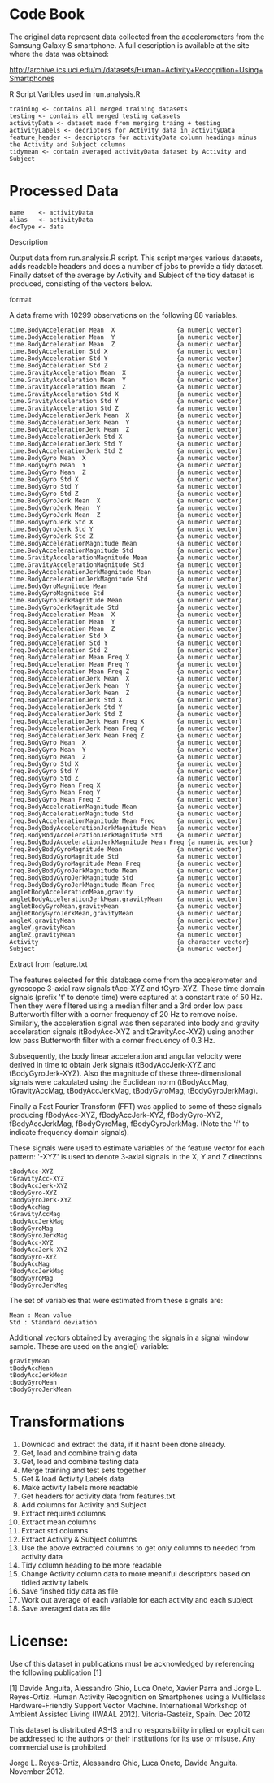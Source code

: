 Code Book
=========

  The original data represent data collected from the accelerometers from the Samsung Galaxy S smartphone. 
  A full description is available at the site where the data was obtained: 

  http://archive.ics.uci.edu/ml/datasets/Human+Activity+Recognition+Using+Smartphones 

R Script Varibles used in run.analysis.R

    training <- contains all merged training datasets
    testing <- contains all merged testing datasets
    activityData <- dataset made from merging traing + testing 
    activityLabels <- decriptors for Activity data in activityData
    feature_header <- descriptors for activityData column headings minus the Activity and Subject columns 
    tidymean <- contain averaged activityData dataset by Activity and Subject

Processed Data
==============

    name    <- activityData
    alias   <- activityData
    docType <- data

Description

  Output data from run.analysis.R script. This script merges various datasets, adds readable headers and does a number of jobs   to provide a tidy dataset. Finally datset of the average by Activity and Subject of the tidy dataset is produced, consisting   of the vectors below. 

format

  A data frame with 10299 observations on the following 88 variables.

    time.BodyAcceleration Mean  X                 {a numeric vector}
    time.BodyAcceleration Mean  Y                 {a numeric vector}
    time.BodyAcceleration Mean  Z                 {a numeric vector}
    time.BodyAcceleration Std X                   {a numeric vector}
    time.BodyAcceleration Std Y                   {a numeric vector}
    time.BodyAcceleration Std Z                   {a numeric vector}
    time.GravityAcceleration Mean  X              {a numeric vector}
    time.GravityAcceleration Mean  Y              {a numeric vector}
    time.GravityAcceleration Mean  Z              {a numeric vector}
    time.GravityAcceleration Std X                {a numeric vector}
    time.GravityAcceleration Std Y                {a numeric vector}
    time.GravityAcceleration Std Z                {a numeric vector}
    time.BodyAccelerationJerk Mean  X             {a numeric vector}
    time.BodyAccelerationJerk Mean  Y             {a numeric vector}
    time.BodyAccelerationJerk Mean  Z             {a numeric vector}
    time.BodyAccelerationJerk Std X               {a numeric vector}
    time.BodyAccelerationJerk Std Y               {a numeric vector}
    time.BodyAccelerationJerk Std Z               {a numeric vector}
    time.BodyGyro Mean  X                         {a numeric vector}
    time.BodyGyro Mean  Y                         {a numeric vector}
    time.BodyGyro Mean  Z                         {a numeric vector}
    time.BodyGyro Std X                           {a numeric vector}
    time.BodyGyro Std Y                           {a numeric vector}
    time.BodyGyro Std Z                           {a numeric vector}
    time.BodyGyroJerk Mean  X                     {a numeric vector}
    time.BodyGyroJerk Mean  Y                     {a numeric vector}
    time.BodyGyroJerk Mean  Z                     {a numeric vector}
    time.BodyGyroJerk Std X                       {a numeric vector}
    time.BodyGyroJerk Std Y                       {a numeric vector}
    time.BodyGyroJerk Std Z                       {a numeric vector}
    time.BodyAccelerationMagnitude Mean           {a numeric vector}
    time.BodyAccelerationMagnitude Std            {a numeric vector}
    time.GravityAccelerationMagnitude Mean        {a numeric vector}
    time.GravityAccelerationMagnitude Std         {a numeric vector}
    time.BodyAccelerationJerkMagnitude Mean       {a numeric vector}
    time.BodyAccelerationJerkMagnitude Std        {a numeric vector}
    time.BodyGyroMagnitude Mean                   {a numeric vector}
    time.BodyGyroMagnitude Std                    {a numeric vector}
    time.BodyGyroJerkMagnitude Mean               {a numeric vector}
    time.BodyGyroJerkMagnitude Std                {a numeric vector}
    freq.BodyAcceleration Mean  X                 {a numeric vector}
    freq.BodyAcceleration Mean  Y                 {a numeric vector}
    freq.BodyAcceleration Mean  Z                 {a numeric vector}
    freq.BodyAcceleration Std X                   {a numeric vector}
    freq.BodyAcceleration Std Y                   {a numeric vector}
    freq.BodyAcceleration Std Z                   {a numeric vector}
    freq.BodyAcceleration Mean Freq X             {a numeric vector}
    freq.BodyAcceleration Mean Freq Y             {a numeric vector}
    freq.BodyAcceleration Mean Freq Z             {a numeric vector}
    freq.BodyAccelerationJerk Mean  X             {a numeric vector}
    freq.BodyAccelerationJerk Mean  Y             {a numeric vector}
    freq.BodyAccelerationJerk Mean  Z             {a numeric vector}
    freq.BodyAccelerationJerk Std X               {a numeric vector}
    freq.BodyAccelerationJerk Std Y               {a numeric vector}
    freq.BodyAccelerationJerk Std Z               {a numeric vector}
    freq.BodyAccelerationJerk Mean Freq X         {a numeric vector}
    freq.BodyAccelerationJerk Mean Freq Y         {a numeric vector}
    freq.BodyAccelerationJerk Mean Freq Z         {a numeric vector}
    freq.BodyGyro Mean  X                         {a numeric vector}
    freq.BodyGyro Mean  Y                         {a numeric vector}
    freq.BodyGyro Mean  Z                         {a numeric vector}
    freq.BodyGyro Std X                           {a numeric vector}
    freq.BodyGyro Std Y                           {a numeric vector}
    freq.BodyGyro Std Z                           {a numeric vector}
    freq.BodyGyro Mean Freq X                     {a numeric vector}
    freq.BodyGyro Mean Freq Y                     {a numeric vector}
    freq.BodyGyro Mean Freq Z                     {a numeric vector}
    freq.BodyAccelerationMagnitude Mean           {a numeric vector}
    freq.BodyAccelerationMagnitude Std            {a numeric vector}
    freq.BodyAccelerationMagnitude Mean Freq      {a numeric vector}
    freq.BodyBodyAccelerationJerkMagnitude Mean   {a numeric vector}
    freq.BodyBodyAccelerationJerkMagnitude Std    {a numeric vector}
    freq.BodyBodyAccelerationJerkMagnitude Mean Freq {a numeric vector}
    freq.BodyBodyGyroMagnitude Mean               {a numeric vector}
    freq.BodyBodyGyroMagnitude Std                {a numeric vector}
    freq.BodyBodyGyroMagnitude Mean Freq          {a numeric vector}
    freq.BodyBodyGyroJerkMagnitude Mean           {a numeric vector}
    freq.BodyBodyGyroJerkMagnitude Std            {a numeric vector}
    freq.BodyBodyGyroJerkMagnitude Mean Freq      {a numeric vector}
    angletBodyAccelerationMean,gravity            {a numeric vector}
    angletBodyAccelerationJerkMean,gravityMean    {a numeric vector}
    angletBodyGyroMean,gravityMean                {a numeric vector}
    angletBodyGyroJerkMean,gravityMean            {a numeric vector}
    angleX,gravityMean                            {a numeric vector}
    angleY,gravityMean                            {a numeric vector}
    angleZ,gravityMean                            {a numeric vector}
    Activity                                      {a character vector}
    Subject                                       {a numeric vector}


Extract from feature.txt

  The features selected for this database come from the accelerometer and gyroscope 3-axial raw signals tAcc-XYZ and tGyro-XYZ. These time domain signals (prefix 't'     to denote time) were captured at a constant rate of 50 Hz. Then they were filtered using a median filter and a 3rd order low pass Butterworth filter with a corner frequency of 20 Hz to remove noise. Similarly, the acceleration signal was then separated into body and gravity acceleration signals (tBodyAcc-XYZ and tGravityAcc-XYZ) using another low pass Butterworth filter with a corner frequency of 0.3 Hz. 

  Subsequently, the body linear acceleration and angular velocity were derived in time to obtain Jerk signals (tBodyAccJerk-XYZ   and tBodyGyroJerk-XYZ). Also the magnitude of these three-dimensional signals were calculated using the Euclidean norm (tBodyAccMag, tGravityAccMag, tBodyAccJerkMag, tBodyGyroMag, tBodyGyroJerkMag). 

  Finally a Fast Fourier Transform (FFT) was applied to some of these signals producing fBodyAcc-XYZ, fBodyAccJerk-XYZ, fBodyGyro-XYZ, fBodyAccJerkMag, fBodyGyroMag, fBodyGyroJerkMag. (Note the 'f' to indicate frequency domain signals). 

  These signals were used to estimate variables of the feature vector for each pattern:  '-XYZ' is used to denote 3-axial signals in the X, Y and Z directions.

    tBodyAcc-XYZ
    tGravityAcc-XYZ
    tBodyAccJerk-XYZ
    tBodyGyro-XYZ
    tBodyGyroJerk-XYZ
    tBodyAccMag
    tGravityAccMag
    tBodyAccJerkMag
    tBodyGyroMag
    tBodyGyroJerkMag
    fBodyAcc-XYZ
    fBodyAccJerk-XYZ
    fBodyGyro-XYZ
    fBodyAccMag
    fBodyAccJerkMag
    fBodyGyroMag
    fBodyGyroJerkMag
  
  The set of variables that were estimated from these signals are: 

    Mean : Mean value
    Std : Standard deviation

  Additional vectors obtained by averaging the signals in a signal window sample. These are used on the angle() variable:
  
    gravityMean
    tBodyAccMean
    tBodyAccJerkMean
    tBodyGyroMean
    tBodyGyroJerkMean
  
Transformations
===============

  1. Download and extract the data, if it hasnt been done already.
  2. Get, load and combine trainig data
  3. Get, load and combine testing data
  4. Merge training and test sets together
  5. Get & load Activity Labels data
  6. Make activity labels more readable
  7. Get headers for activity data from features.txt
  8. Add columns for Activity and Subject
  9. Extract required columns
  10. Extract mean columns
  11. Extract std columns
  12. Extract Activity & Subject columns
  13. Use the above extracted columns to get only columns to needed from activity data
  14. Tidy column heading to be more readable
  15. Change Activity column data to more meaniful descriptors based on tidied activity labels
  16. Save finshed tidy data as file
  17. Work out average of each variable for each activity and each subject
  18. Save averaged data as file
  

License:
========

  Use of this dataset in publications must be acknowledged by referencing the following publication [1] 

  [1] Davide Anguita, Alessandro Ghio, Luca Oneto, Xavier Parra and Jorge L. Reyes-Ortiz. Human Activity Recognition on          Smartphones using a Multiclass Hardware-Friendly Support Vector Machine. International Workshop of Ambient Assisted Living     (IWAAL 2012). Vitoria-Gasteiz, Spain. Dec 2012

  This dataset is distributed AS-IS and no responsibility implied or explicit can be addressed to the authors or their           institutions for its use or misuse. Any commercial use is prohibited.

  Jorge L. Reyes-Ortiz, Alessandro Ghio, Luca Oneto, Davide Anguita. November 2012.
